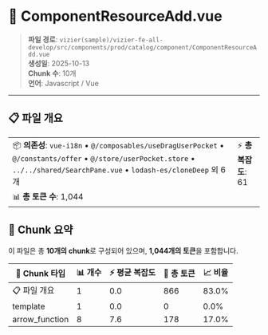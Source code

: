# 📄 ComponentResourceAdd.vue

> **파일 경로**: `vizier(sample)/vizier-fe-all-develop/src/components/prod/catalog/component/ComponentResourceAdd.vue`  
> **생성일**: 2025-10-13  
> **Chunk 수**: 10개  
> **언어**: Javascript / Vue
---


## 📋 파일 개요

| | |
|--|--|
| 📦 **의존성**: `vue-i18n` • `@/composables/useDragUserPocket` • `@/constants/offer` • `@/store/userPocket.store` • `../../shared/SearchPane.vue` • `lodash-es/cloneDeep` 외 6개 | ⚡ **총 복잡도**: 61 |
| 📊 **총 토큰 수**: 1,044 |  |






## 🧩 Chunk 요약

이 파일은 총 **10개의 chunk**로 구성되어 있으며, **1,044개의 토큰**을 포함합니다.

| 🧩 Chunk 타입 | 📊 개수 | ⚡ 평균 복잡도 | 📝 총 토큰 | 📈 비율 |
|---------------|--------|-------------|----------|--------|
| 📋 파일 개요 | 1 | 0.0 | 866 | 83.0% |
| template | 1 | 0.0 | 0 | 0.0% |
| arrow_function | 8 | 7.6 | 178 | 17.0% |

